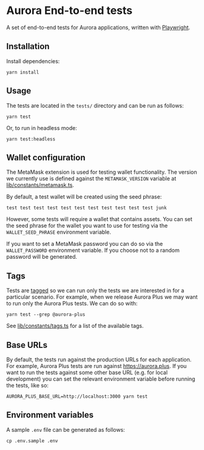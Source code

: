 # Aurora End-to-end tests

A set of end-to-end tests for Aurora applications, written with
[Playwright](https://playwright.dev/).

## Installation

Install dependencies:

```text
yarn install
```

## Usage

The tests are located in the `tests/` directory and can be run as follows:

```text
yarn test
```

Or, to run in headless mode:

```text
yarn test:headless
```

## Wallet configuration

The MetaMask extension is used for testing wallet functionality. The version we
currently use is defined against the `METAMASK_VERSION` variable at
[lib/constants/metamask.ts](./lib/constants/metamask.ts).

By default, a test wallet will be created using the seed phrase:

```text
test test test test test test test test test test test junk
```

However, some tests will require a wallet that contains assets. You can set the
seed phrase for the wallet you want to use for testing via the
`WALLET_SEED_PHRASE` environment variable.

If you want to set a MetaMask password you can do so via the `WALLET_PASSWORD`
environment variable. If you choose not to a random password will be generated.

## Tags

Tests are [tagged](https://playwright.dev/docs/test-annotations#tag-tests) so
we can run only the tests we are interested in for a particular scenario. For
example, when we release Aurora Plus we may want to run only the Aurora Plus
tests. We can do so with:

```text
yarn test --grep @aurora-plus
```

See [lib/constants/tags.ts](./lib/constants/tags.ts) for a list of the available
tags.

## Base URLs

By default, the tests run against the production URLs for each application. For
example, Aurora Plus tests are run against <https://aurora.plus>. If you want to
run the tests against some other base URL (e.g. for local development) you can
set the relevant environment variable before running the tests, like so:

```text
AURORA_PLUS_BASE_URL=http://localhost:3000 yarn test
```

## Environment variables

A sample `.env` file can be generated as follows:

```text
cp .env.sample .env
```
